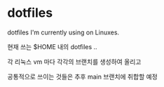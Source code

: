# dotfiles
dotfiles I'm currently using on Linuxes.  

현재 쓰는 $HOME 내의 dotfiles ..

각 리눅스 vm 마다 각각의 브랜치를 생성하여 올리고

공통적으로 쓰이는 것들은 추후 main 브랜치에 취합할 예정

